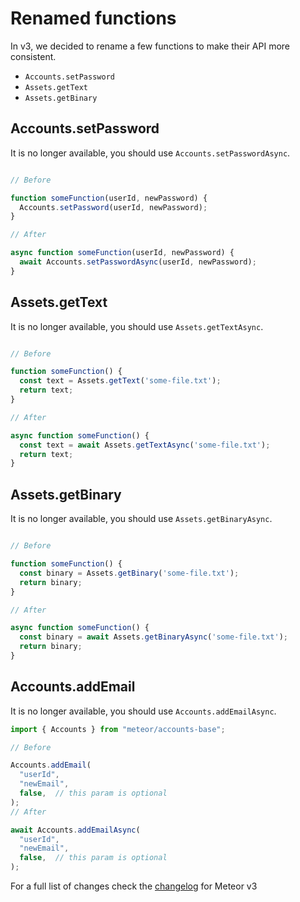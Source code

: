 # Renamed functions

In v3, we decided to rename a few functions to make their API more consistent.

  - `Accounts.setPassword`
  - `Assets.getText`
  - `Assets.getBinary`


## Accounts.setPassword

It is no longer available, you should use `Accounts.setPasswordAsync`.

```javascript

// Before

function someFunction(userId, newPassword) {
  Accounts.setPassword(userId, newPassword);
}

// After

async function someFunction(userId, newPassword) {
  await Accounts.setPasswordAsync(userId, newPassword);
}

```

## Assets.getText

It is no longer available, you should use `Assets.getTextAsync`.

```javascript

// Before

function someFunction() {
  const text = Assets.getText('some-file.txt');
  return text;
}

// After

async function someFunction() {
  const text = await Assets.getTextAsync('some-file.txt');
  return text;
}

```

## Assets.getBinary

It is no longer available, you should use `Assets.getBinaryAsync`.

```javascript

// Before

function someFunction() {
  const binary = Assets.getBinary('some-file.txt');
  return binary;
}

// After

async function someFunction() {
  const binary = await Assets.getBinaryAsync('some-file.txt');
  return binary;
}

```

## Accounts.addEmail

It is no longer available, you should use `Accounts.addEmailAsync`.

```javascript
import { Accounts } from "meteor/accounts-base";

// Before

Accounts.addEmail(
  "userId",
  "newEmail",
  false,  // this param is optional 
);
// After

await Accounts.addEmailAsync(
  "userId",
  "newEmail",
  false,  // this param is optional 
);

```


For a full list of changes check the [changelog](https://v3-docs.meteor.com/history.html#changelog) for Meteor v3
